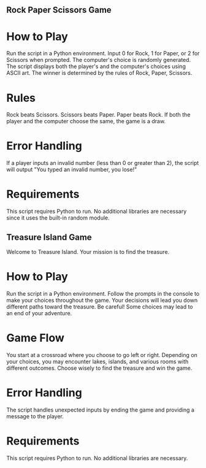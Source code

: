 ## Rock Paper Scissors Game

# How to Play
Run the script in a Python environment.
Input 0 for Rock, 1 for Paper, or 2 for Scissors when prompted.
The computer's choice is randomly generated.
The script displays both the player's and the computer's choices using ASCII art.
The winner is determined by the rules of Rock, Paper, Scissors.

# Rules
Rock beats Scissors.
Scissors beats Paper.
Paper beats Rock.
If both the player and the computer choose the same, the game is a draw.

# Error Handling
If a player inputs an invalid number (less than 0 or greater than 2), the script will output "You typed an invalid number, you lose!"

# Requirements
This script requires Python to run. No additional libraries are necessary since it uses the built-in random module.


## Treasure Island Game

Welcome to Treasure Island.
Your mission is to find the treasure.

# How to Play
Run the script in a Python environment.
Follow the prompts in the console to make your choices throughout the game.
Your decisions will lead you down different paths toward the treasure.
Be careful! Some choices may lead to an end of your adventure.

# Game Flow
You start at a crossroad where you choose to go left or right.
Depending on your choices, you may encounter lakes, islands, and various rooms with different outcomes.
Choose wisely to find the treasure and win the game.

# Error Handling
The script handles unexpected inputs by ending the game and providing a message to the player.

# Requirements
This script requires Python to run. No additional libraries are necessary.
